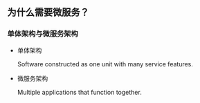 ## 为什么需要微服务？

### 单体架构与微服务架构

* 单体架构

  Software constructed as one unit with many service features.

* 微服务架构

  Multiple applications that function together.



